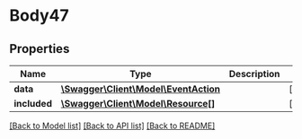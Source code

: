 # Body47

## Properties
Name | Type | Description | Notes
------------ | ------------- | ------------- | -------------
**data** | [**\Swagger\Client\Model\EventAction**](EventAction.md) |  | [optional] 
**included** | [**\Swagger\Client\Model\Resource[]**](Resource.md) |  | [optional] 

[[Back to Model list]](../../README.md#documentation-for-models) [[Back to API list]](../../README.md#documentation-for-api-endpoints) [[Back to README]](../../README.md)

